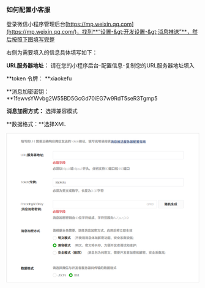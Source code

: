 ### 如何配置小客服

登录微信小程序管理后台[https://mp.weixin.qq.com](https://mp.weixin.qq.com/)，找到**“设置-&gt;开发设置-&gt;消息推送”**，然后按照下图填写完整

右侧为需要填入的信息具体填写如下：

**URL服务器地址：** 请在您的小程序后台-配置信息-复制您的URL服务器地址填入

**token 令牌： **xiaokefu

**消息加密密钥：**1fewvsYWvbg2W55BD5GcGd70iEG7w9RdT5seR3Tgmp5

**消息加密方式：** 选择兼容模式

**数据格式：**选择XML



![](/assets/QQ图片20180109184729.png)

